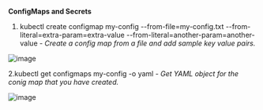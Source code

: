 **ConfigMaps and Secrets**

1. kubectl create configmap my-config --from-file=my-config.txt --from-literal=extra-param=extra-value --from-literal=another-param=another-value - _Create a config map from a file and add sample key value pairs._

![image](https://user-images.githubusercontent.com/19956502/132955792-1ec24587-94b8-4927-bed6-5c24725965df.png)

2.kubectl get configmaps my-config -o yaml - _Get YAML object for the conig map that you have created._

![image](https://user-images.githubusercontent.com/19956502/132955806-2664475b-60e6-478c-969f-1b26629b23b0.png)



